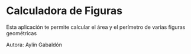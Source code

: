 # Calculadora de Figuras

Esta aplicación te permite calcular el área y el perímetro de varias figuras geométricas

Autora: Aylín Gabaldón
